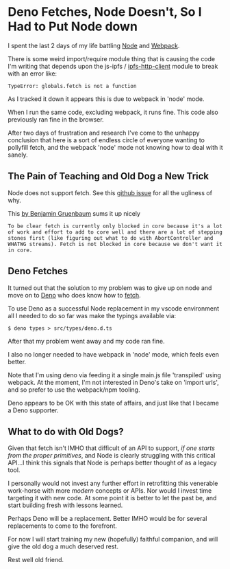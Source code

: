 # Deno Fetches, Node Doesn't, So I Had to Put Node down

I spent the last 2 days of my life battling [Node](https://nodejs.org/en/) and
[Webpack](https://webpack.js.org/).

There is some weird import/require module thing that is causing the code I'm
writing that depends upon the js-ipfs /
[ipfs-http-client](https://www.npmjs.com/package/ipfs-http-client) module to
break with an error like:

```
TypeError: globals.fetch is not a function
```

As I tracked it down it appears this is due to webpack in 'node' mode.

When I run the same code, excluding webpack, it runs fine. This code also
previously ran fine in the browser.

After two days of frustration and research I've come to the unhappy conclusion
that here is a sort of endless circle of everyone wanting to pollyfill fetch,
and the webpack 'node' mode not knowing how to deal with it sanely.

## The Pain of Teaching and Old Dog a New Trick

Node does not support fetch. See this
[github issue](https://github.com/nodejs/node/issues/19393) for all the ugliness
of why.

This
[by Benjamin Gruenbaum](https://github.com/nodejs/node/issues/19393#issuecomment-629636089)
sums it up nicely

```
To be clear fetch is currently only blocked in core because it's a lot of work and effort to add to core well and there are a lot of stepping stones first (like figuring out what to do with AbortController and WHATWG streams). Fetch is not blocked in core because we don't want it in core.
```

## Deno Fetches

It turned out that the solution to my problem was to give up on node and move on
to [Deno](https://deno.land/) who does know how to
[fetch](https://doc.deno.land/builtin/stable#fetch).

To use Deno as a successful Node replacement in my vscode environment all I
needed to do so far was make the typings available via:

```shell
$ deno types > src/types/deno.d.ts
```

After that my problem went away and my code ran fine.

I also no longer needed to have webpack in 'node' mode, which feels even better.

Note that I'm using deno via feeding it a single main.js file 'transpiled' using
webpack. At the moment, I'm not interested in Deno's take on 'import urls', and
so prefer to use the webpack/npm tooling.

Deno appears to be OK with this state of affairs, and just like that I became a
Deno supporter.

## What to do with Old Dogs?

Given that fetch isn't IMHO that difficult of an API to support, _if one starts
from the proper primitives_, and Node is clearly struggling with this critical
API...I think this signals that Node is perhaps better thought of as a legacy
tool.

I personally would not invest any further effort in retrofitting this venerable
work-horse with more _modern_ concepts or APIs. Nor would I invest time
targeting it with new code. At some point it is better to let the past be, and
start building fresh with lessons learned.

Perhaps Deno will be a replacement. Better IMHO would be for several
replacements to come to the forefront. 

For now I will start training my new
(hopefully) faithful companion, and will give the old dog a much deserved rest.

Rest well old friend.
